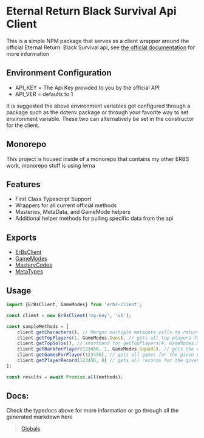 # Eternal Return Black Survival Api Client

This is a simple NPM package that serves as a client wrapper around the official Eternal Return: Black Survival api, see [the official documentation](https://developer.eternalreturn.io/getting-started) for more information

## Environment Configuration
- API_KEY = The Api Key provided to you by the official API
- API_VER = defaults to 1

It is suggested the above environment variables get configured through a package such as the dotenv package or through your favorite way to set environment variable. These two can alternatively be set in the constructor for the client.

## Monorepo
This project is housed inside of a monorepo that contains my other ERBS work, monorepo stuff is using lerna

## Features
- First Class Typescript Support
- Wrappers for all current official methods
- Masteries, MetaData, and GameMode helpers
- Additional helper methods for pulling specific data from the api

## Exports
- [ErBsClient](/packages/client/docs/classes/libs.erbsclient.md)
- [GameModes](/packages/client/docs/classes/constants.gamemodes.md)
- [MasteryCodes](/packages/client/docs/classes/constants.masterycodes.md)
- [MetaTypes](/packages/client/docs/classes/constants.metayypes.md)

## Usage
```typescript
import {ErBsClient, GameModes} from 'erbs-client';

const client = new ErBsClient('my-key', 'v1');

const sampleMethods = [
    client.getCharacters(), // Merges multiple metadata calls to return all stats for all characters, no parameters
    client.getTopPlayers(1, GameModes.Duos), // gets all top players for a given season and game mode
    client.getTopSolos(), // shorthand for getTopPlayers(#, GameModes.Solos), same exists for squads and duos
    client.getRankForPlayer(123456, 1, GameModes.Squads), // gets the rank of the selected player for the given season and mode
    client.getGamesForPlayer(123456), // gets all games for the given player (pagination WIP) 
    client.getPlayerRecord(123456, 0) // gets all records for the given player for a given season 
];

const results = await Promise.all(methods);
```

## Docs:
Check the typedocs above for more information or go through all the generated markdown here
> [Globals](docs/globals.md)
